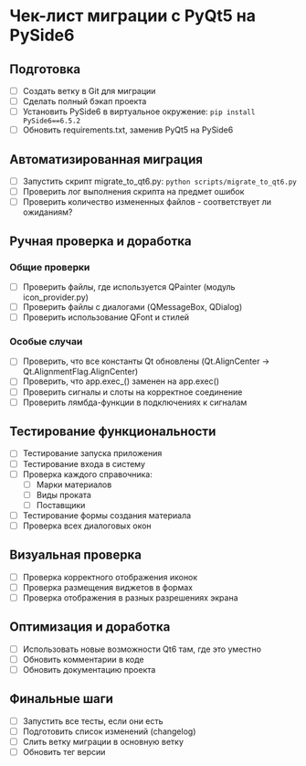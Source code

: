 # Чек-лист миграции с PyQt5 на PySide6

## Подготовка

- [ ] Создать ветку в Git для миграции
- [ ] Сделать полный бэкап проекта
- [ ] Установить PySide6 в виртуальное окружение: `pip install PySide6==6.5.2`
- [ ] Обновить requirements.txt, заменив PyQt5 на PySide6

## Автоматизированная миграция

- [ ] Запустить скрипт migrate_to_qt6.py: `python scripts/migrate_to_qt6.py`
- [ ] Проверить лог выполнения скрипта на предмет ошибок
- [ ] Проверить количество измененных файлов - соответствует ли ожиданиям?

## Ручная проверка и доработка

### Общие проверки

- [ ] Проверить файлы, где используется QPainter (модуль icon_provider.py)
- [ ] Проверить файлы с диалогами (QMessageBox, QDialog)
- [ ] Проверить использование QFont и стилей

### Особые случаи

- [ ] Проверить, что все константы Qt обновлены (Qt.AlignCenter → Qt.AlignmentFlag.AlignCenter)
- [ ] Проверить, что app.exec_() заменен на app.exec()
- [ ] Проверить сигналы и слоты на корректное соединение
- [ ] Проверить лямбда-функции в подключениях к сигналам

## Тестирование функциональности

- [ ] Тестирование запуска приложения
- [ ] Тестирование входа в систему
- [ ] Проверка каждого справочника:
  - [ ] Марки материалов
  - [ ] Виды проката
  - [ ] Поставщики
- [ ] Тестирование формы создания материала
- [ ] Проверка всех диалоговых окон

## Визуальная проверка

- [ ] Проверка корректного отображения иконок
- [ ] Проверка размещения виджетов в формах
- [ ] Проверка отображения в разных разрешениях экрана

## Оптимизация и доработка

- [ ] Использовать новые возможности Qt6 там, где это уместно
- [ ] Обновить комментарии в коде
- [ ] Обновить документацию проекта

## Финальные шаги

- [ ] Запустить все тесты, если они есть
- [ ] Подготовить список изменений (changelog)
- [ ] Слить ветку миграции в основную ветку
- [ ] Обновить тег версии 